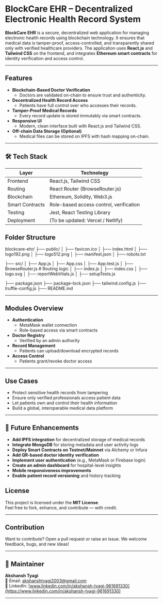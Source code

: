 # BlockCare EHR – Decentralized Electronic Health Record System

**BlockCare EHR** is a secure, decentralized web application for managing electronic health records using blockchain technology. It ensures that medical data is tamper-proof, access-controlled, and transparently shared only with verified healthcare providers. The application uses **React.js** and **Tailwind CSS** on the frontend, and integrates **Ethereum smart contracts** for identity verification and access control.

---

## Features

- **Blockchain-Based Doctor Verification**
  - Doctors are validated on-chain to ensure trust and authenticity.
- **Decentralized Health Record Access**
  - Patients have full control over who accesses their records.
- **Tamper-Proof Medical Records**
  - Every record update is stored immutably via smart contracts.
- **Responsive UI**
  - Modern, clean interface built with React.js and Tailwind CSS.
- **Off-chain Data Storage (Optional)**
  - Medical files can be stored on IPFS with hash mapping on-chain.

---

## 🛠️ Tech Stack

| Layer            | Technology                            |
|------------------|----------------------------------------|
| Frontend         | React.js, Tailwind CSS                |
| Routing          | React Router (BrowseRouter.js)         |
| Blockchain       | Ethereum, Solidity, Web3.js            |
| Smart Contracts  | Role-based access control, verification |
| Testing          | Jest, React Testing Library            |
| Deployment       | (To be updated: Vercel / Netlify)      |


## Folder Structure
blockcare-ehr/ ├── public/ │ ├── favicon.ico │ ├── index.html │ ├── logo192.png │ ├── logo512.png │ ├── manifest.json │ ├── robots.txt

├── src/ │ ├── App.js │ ├── App.css │ ├── App.test.js │ ├── BrowseRouter.js # Routing logic │ ├── index.js │ ├── index.css │ ├── logo.svg │ ├── reportWebVitals.js │ ├── setupTests.js

├── package.json ├── package-lock.json ├── tailwind.config.js ├── truffle-config.js ├── README.md


---

## Modules Overview

- **Authentication**
  - MetaMask wallet connection
  - Role-based access via smart contracts
- **Doctor Registry**
  - Verified by an admin authority
- **Record Management**
  - Patients can upload/download encrypted records
- **Access Control**
  - Patients grant/revoke doctor access

---

## Use Cases

- Protect sensitive health records from tampering
- Ensure only verified professionals access patient data
- Let patients own and control their health information
- Build a global, interoperable medical data platform

---

## 🔮 Future Enhancements

- **Add IPFS integration** for decentralized storage of medical records
- **Integrate MongoDB** for storing metadata and user activity logs
- **Deploy Smart Contracts on Testnet/Mainnet** via Alchemy or Infura
- **Add QR-based doctor identity verification**
- **Implement user authentication** (e.g., MetaMask or Firebase login)
- **Create an admin dashboard** for hospital-level insights
- **Mobile responsiveness improvements**
- **Enable patient record versioning** and history tracking


## License

This project is licensed under the **MIT License**.  
Feel free to fork, enhance, and contribute — with credit.

---

## Contribution

Want to contribute? Open a pull request or raise an issue. We welcome feedback, bugs, and new ideas!

---

## 🧠 Maintainer

**Akshansh Tyagi**  
📧 Email: [akshanshtyagi2003@gmail.com](mailto:akshanshtyagi2003@gmail.com)  
🔗 LinkedIn: [www.linkedin.com/in/akshansh-tyagi-961691330](https://www.linkedin.com/in/akshansh-tyagi-961691330)

---




